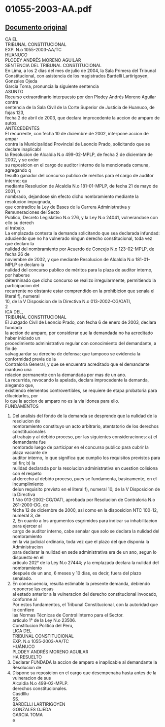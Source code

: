 
01055-2003-AA.pdf
=================
  
[Documento original](https://tc.gob.pe/jurisprudencia/2004/01055-2003-AA.pdf)  
---  
CA EL  
TRIBUNAL CONSTITUCIONAL  
EXP. N.o 1055-2003-AA/TC  
HUANUCO  
PLODEY ANDRÉS MORENO AGUILAR  
SENTENCIA DEL TRIBUNAL CONSTITUCIONAL  
En Lima, a los 2 dias del mes de julio de 2004, la Sala Primera del Tribunal  
Constitucional, con asistencia de los magistrados Bardelli Lartirigoyen, Gonzales Ojeda  
Garcia Toma, pronuncia la siguiente sentencia  
ASUNTO  
Recurso extraordinario interpuesto por don Plodey Andrés Moreno Aguilar contra  
sentencia de la Sala Civil de la Corte Superior de Justicia de Huanuco, de fojas 123,  
fecha 2 de abril de 2003, que declara improcedente la accion de amparo de autos.  
ANTECEDENTES  
El recurrente, con fecha 10 de diciembre de 2002, interpone accion de ampar  
contra la Municipalidad Provincial de Leoncio Prado, solicitando que se declare inaplicabl  
la Resolucion de Alcaldia N.o 499-02-MPLP, de fecha 2 de diciembre de 2002, y se order  
su reposicion en el cargo de auditor interno de la mencionada comuna, agregando q  
tesulto ganador del concurso publico de méritos para el cargo de auditor interno; qu  
mediante Resolucion de Alcaldia N.o 181-01-MPLP, de fecha 21 de mayo de 2001, n  
nombrado, dejandose sin efecto dicho nombramiento mediante la resolucion impugnada,  
que contradice la Ley de Bases de la Carrera Administrativa y Remuneraciones del Secto  
Publico, Decreto Legislativo N.o 276, y la Ley N.o 24041, vulnerandose con ello su derech  
al trabajo.  
La emplazada contesta la demanda solicitando que sea declarada infundad:  
aduciendo que no ha vulnerado ningun derecho constitucional, toda vez que declaro la  
nulidad del nombramiento por Acuerdo de Concejo N.o 123-02-MPLP, de fecha 26 de  
noviembre de 2002, y que mediante Resolucion de Alcaldia N.o 181-01-MPLP se declaro la  
nulidad del concurso publico de méritos para la plaza de auditor interno, por haberse  
déterminado que dicho concurso se realizo irregularmente, permitiendo la participacion del  
recurrente no obstante estar comprendido en la prohibicion que senala el literal f), numeral  
10, de la V Disposicion de la Directiva N.o 013-2002-CG/OATI,  
2  
ICA DEL,  
TRIBUNAL CONSTITUCIONAL  
El Juzgado Civil de Leoncio Prado, con fecha 6 de enero de 2003, declara fundada  
la accion de amparo, por considerar que la demandada no ha acreditado haber iniciado un  
procedimiento administrativo regular con conocimiento del demandante, a fin de  
salvaguardar su derecho de defensa; que tampoco se evidencia la conformidad previa de la  
Contraloria General, y que se encuentra acreditado que el demandante mantuvo una  
relacion permanente con la demandada por mas de un ano.  
La recurrida, revocando la apelada, declara improcedente la demanda, alegando que,  
existiendo elementos controvertibles, se requiere de etapa probatoria para dilucidarlos, por  
lo que la accion de amparo no es la via idonea para ello.  
FUNDAMENTOS  
1. Del analisis del fondo de la demanda se desprende que la nulidad de la resolucion de  
nombramiento constituyo un acto arbitrario, atentatorio de los derechos constitucionales  
al trabajo y al debido proceso, por las siguientes consideraciones: a) el demandante fue  
nombrado luego de participar en el concurso publico para cubrir la plaza vacante de  
auditor interno, lo que significa que cumplio los requisitos previstos para tal fin; b) la  
nulidad declarada por la resolucion administrativa en cuestion colisiona con el respeto  
al derecho al debido proceso, pues se fundamenta, basicamente, en el incumplimiento  
delun requisito previsto en el literal f), numeral 10, de la V Disposicion de la Directiva  
1 N/o 013-2002-CG/OATI, aprobada por Resolucion de Contraloria N.o 261-2000-DG, de  
fécha 12 de diciembre de 2000, asi como en la disposicion NTC 100-12, numeral 3, de  
2, En cuanto a los argumentos esgrimidos para indicar su inhabilitacion para ejercer al  
cargo de auditor interno, cabe senalar que solo se declara la nulidad del nombramiento  
en la via judicial ordinaria, toda vez que el plazo del que disponia la Administracion  
para declarar la nulidad en sede administrativa era de un ano, segun lo dispuesto en el  
articulo 202° de la Ley N.o 27444; y la emplazada declara la nulidad del nombramiento  
después de un ano, 6 meses y 10 dias, es decir, fuera del plazo senalado.  
3. En consecuencia, resulta estimable la presente demanda, debiendo reponerse las cosas  
al estado anterior a la vulneracion del derecho constitucional invocado, conforme al  
Por estos fundamentos, el Tribunal Constitucional, con la autoridad que le confiere  
las Normas Técnicas de Control Interno para el Sector.  
articulo 1° de la Ley N.o 23506.  
Constitucion Politica del Peru,  
LICA DEL  
TRIBUNAL CONSTITUCIONAL  
EXP. N.o 1055-2003-AA/TC  
HUÂNUCO  
PLODEY ANDRÉS MORENO AGUILAR  
HA RESUELTO  
1. Declarar FUNDADA la accion de amparo e inaplicable al demandante la Resolucion de  
2. Dispone su reposicion en el cargo que desempenaba hasta antes de la vulneracion de sus  
Alcaldia N.o 499-02-MPLP.  
derechos constitucionales.  
Casdlllu  
SS.  
BARDELLI LARTIRIGOYEN  
GONZALES OJEDA  
GARCIA TOMA  
a